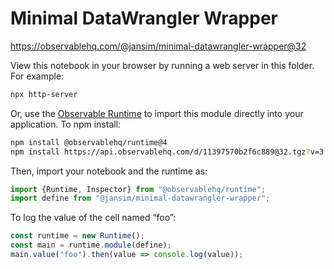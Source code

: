 # Minimal DataWrangler Wrapper

https://observablehq.com/@jansim/minimal-datawrangler-wrapper@32

View this notebook in your browser by running a web server in this folder. For
example:

~~~sh
npx http-server
~~~

Or, use the [Observable Runtime](https://github.com/observablehq/runtime) to
import this module directly into your application. To npm install:

~~~sh
npm install @observablehq/runtime@4
npm install https://api.observablehq.com/d/11397570b2f6c889@32.tgz?v=3
~~~

Then, import your notebook and the runtime as:

~~~js
import {Runtime, Inspector} from "@observablehq/runtime";
import define from "@jansim/minimal-datawrangler-wrapper";
~~~

To log the value of the cell named “foo”:

~~~js
const runtime = new Runtime();
const main = runtime.module(define);
main.value("foo").then(value => console.log(value));
~~~
